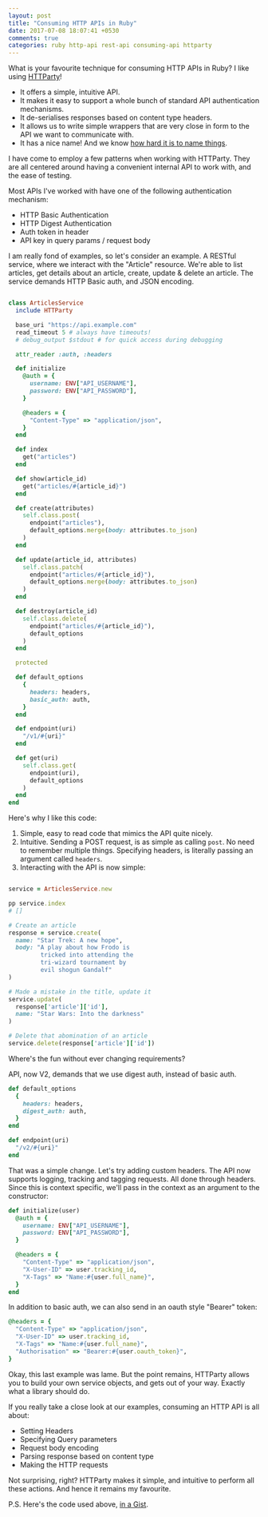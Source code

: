 ```yaml
---
layout: post
title: "Consuming HTTP APIs in Ruby"
date: 2017-07-08 18:07:41 +0530
comments: true
categories: ruby http-api rest-api consuming-api httparty
---
```


What is your favourite technique for consuming HTTP APIs in Ruby?  I like using [HTTParty][1]!

- It offers a simple, intuitive API.
- It makes it easy to support a whole bunch of standard API authentication mechanisms. <!-- more -->
- It de-serialises responses based on content type headers.
- It allows us to write simple wrappers that are very close in form to the API we want to communicate with.
- It has a nice name!  And we know [how hard it is to name things][2].

I have come to employ a few patterns when working with HTTParty.  They are all centered around having a convenient internal API to work with, and the ease of testing.

Most APIs I've worked with have one of the following authentication mechanism:

- HTTP Basic Authentication
- HTTP Digest Authentication
- Auth token in header
- API key in query params / request body


I am really fond of examples, so let's consider an example.  A RESTful service, where we interact with the "Article" resource.  We're able to list articles, get details about an article, create, update & delete an article.  The service demands HTTP Basic auth, and JSON encoding.

```ruby

class ArticlesService
  include HTTParty

  base_uri "https://api.example.com"
  read_timeout 5 # always have timeouts!
  # debug_output $stdout # for quick access during debugging

  attr_reader :auth, :headers

  def initialize
    @auth = {
      username: ENV["API_USERNAME"],
      password: ENV["API_PASSWORD"],
    }

    @headers = {
      "Content-Type" => "application/json",
    }
  end

  def index
    get("articles")
  end

  def show(article_id)
    get("articles/#{article_id}")
  end

  def create(attributes)
    self.class.post(
      endpoint("articles"),
      default_options.merge(body: attributes.to_json)
    )
  end

  def update(article_id, attributes)
    self.class.patch(
      endpoint("articles/#{article_id}"),
      default_options.merge(body: attributes.to_json)
    )
  end

  def destroy(article_id)
    self.class.delete(
      endpoint("articles/#{article_id}"),
      default_options
    )
  end

  protected

  def default_options
    {
      headers: headers,
      basic_auth: auth,
    }
  end

  def endpoint(uri)
    "/v1/#{uri}"
  end

  def get(uri)
    self.class.get(
      endpoint(uri),
      default_options
    )
  end
end

```

Here's why I like this code:

1. Simple, easy to read code that mimics the API quite nicely.
2. Intuitive. Sending a POST request, is as simple as calling `post`.  No need to remember multiple things. Specifying headers, is literally passing an argument called `headers`.
4. Interacting with the API is now simple:

```ruby

service = ArticlesService.new

pp service.index
# []

# Create an article
response = service.create(
  name: "Star Trek: A new hope",
  body: "A play about how Frodo is
         tricked into attending the
         tri-wizard tournament by
         evil shogun Gandalf"
)

# Made a mistake in the title, update it
service.update(
  response['article']['id'],
  name: "Star Wars: Into the darkness"
)

# Delete that abomination of an article
service.delete(response['article']['id'])

```

Where's the fun without ever changing requirements?

API, now V2, demands that we use digest auth, instead of basic auth.

```ruby
def default_options
  {
    headers: headers,
    digest_auth: auth,
  }
end

def endpoint(uri)
  "/v2/#{uri}"
end
```

That was a simple change. Let's try adding custom headers.  The API now supports logging, tracking and tagging requests. All done through headers. Since this is context specific, we'll pass in the context as an argument to the constructor:

```ruby
def initialize(user)
  @auth = {
    username: ENV["API_USERNAME"],
    password: ENV["API_PASSWORD"],
  }

  @headers = {
    "Content-Type" => "application/json",
    "X-User-ID" => user.tracking_id,
    "X-Tags" => "Name:#{user.full_name}",
  }
end
```

In addition to basic auth,  we can also send in an oauth style "Bearer" token:

```ruby
@headers = {
  "Content-Type" => "application/json",
  "X-User-ID" => user.tracking_id,
  "X-Tags" => "Name:#{user.full_name}",
  "Authorisation" => "Bearer:#{user.oauth_token}",
}
```

Okay, this last example was lame.  But the point remains, HTTParty allows you to build your own service objects, and gets out of your way.  Exactly what a library should do.

If you really take a close look at our examples, consuming an HTTP API is all about:

- Setting Headers
- Specifying Query parameters
- Request body encoding
- Parsing response based on content type
- Making the HTTP requests


Not surprising, right?  HTTParty makes it simple, and intuitive to perform all these actions.  And hence it remains my favourite.


P.S.  Here's the code used above, [in a Gist][4].


<!-- Links -->

[1]: https://github.com/jnunemaker/httparty
[2]: https://twitter.com/timbray/status/817025379109990402?cn=cmVwbHk%3D
[3]: https://developers.google.com/places/web-service/autocomplete
[4]: https://gist.github.com/swanandp/51d24ca474b10b10c68f2afeb30dc65e
